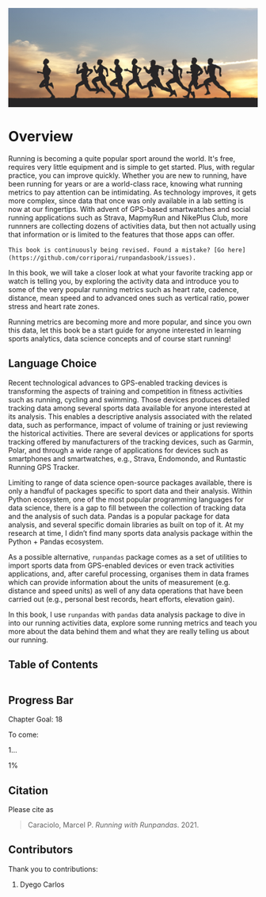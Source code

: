 ![Picture of art running team](_static/images/running_team.jpg)

# Overview

Running is becoming a quite popular sport around the world. It's free, requires very little equipment and is simple to get started. Plus, with regular practice, you can improve quickly. Whether you are new to running, have been running for years or are a world-class race, knowing what running metrics to pay attention can be intimidating. As technology improves, it gets more complex, since data that once was only available in a lab setting is now at our fingertips. With advent of GPS-based smartwatches and social running applications such as Strava, MapmyRun and NikePlus Club, more runnners are collecting dozens of activities data, but then not actually using that information or is limited to the features that those apps can offer.

```{warning}
This book is continuously being revised. Found a mistake? [Go here](https://github.com/corriporai/runpandasbook/issues).
```

In this book, we will take a closer look at what your favorite tracking app or watch is telling you, by exploring the activity data and introduce you to some of the very popular running metrics such as heart rate, cadence, distance, mean speed and to advanced ones such as vertical ratio, power stress and heart rate zones.

Running metrics are becoming more and more popular, and since you own this data, let this book be a start guide for anyone interested in learning sports analytics, data science concepts and of course start running!
## Language Choice

Recent technological advances to GPS-enabled tracking devices is transforming the aspects of training and competition in fitness activities such as running, cycling and swimming. Those devices produces detailed tracking data among several sports data available for anyone interested at its analysis. This enables a descriptive analysis associated with the related data, such as performance, impact of volume of training or just reviewing the historical activities. There are several devices or applications for sports tracking offered by manufacturers of the tracking devices, such as Garmin, Polar, and through a wide range of applications for devices such as smartphones and smartwatches, e.g., Strava, Endomondo, and Runtastic Running GPS Tracker.

Limiting to range of data science open-source packages available, there is only a handful of packages specific to sport data and their analysis. Within Python ecosystem, one of the most popular programming languages for data science, there is a gap to fill between the collection of tracking data and the analysis of such data. Pandas is a popular package for data analysis, and several specific domain libraries as built on top of it. At my research at time, I didn’t find many sports data analysis package within the Python + Pandas ecosystem.

As a possible alternative, `runpandas` package comes as a set of utilities to import sports data from GPS-enabled devices or even track activities applications, and, after careful processing, organises them in data frames which can provide information about the units of measurement (e.g. distance and speed units) as well of any data operations that have been carried out (e.g., personal best records, heart efforts, elevation gain).

In this book, I use `runpandas` with `pandas` data analysis package to dive in into our running activities data, explore some running metrics and teach you more about the data behind them and what they are really telling us about our running.

## Table of Contents

```{tableofcontents}
```

## Progress Bar

Chapter Goal: 18

To come:

1...

<div class="wh-wrapper">
    <div class="wh-progress-bar">
        <span class="wh-progress-bar-fill" style="width: 1%;"> 1% </span>
    </div>
</div>

## Citation

Please cite as

> Caraciolo, Marcel P. *Running with Runpandas*. 2021.

## Contributors

Thank you to contributions:

1. Dyego Carlos
